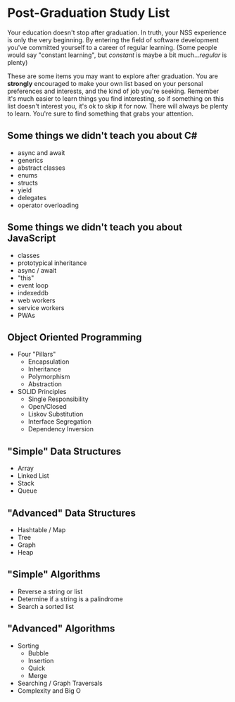 # Post-Graduation Study List

Your education doesn't stop after graduation. In truth, your NSS experience is only the very beginning. By entering the field of software development you've committed yourself to a career of regular learning. (Some people would say "constant learning", but _constant_ is maybe a bit much..._regular_ is plenty)

These are some items you may want to explore after graduation. You are **strongly** encouraged to make your own list based on your personal preferences and interests, and the kind of job you're seeking. Remember it's much easier to learn things you find interesting, so if something on this list doesn't interest you, it's ok to skip it for now. There will always be plenty to learn. You're sure to find something that grabs your attention.

## Some things we didn't teach you about C#

* async and await
* generics
* abstract classes
* enums
* structs
* yield
* delegates
* operator overloading

## Some things we didn't teach you about JavaScript

* classes
* prototypical inheritance
* async / await
* "this"
* event loop
* indexeddb
* web workers
* service workers
* PWAs

## Object Oriented Programming

* Four "Pillars"
  * Encapsulation
  * Inheritance
  * Polymorphism
  * Abstraction
* SOLID Principles
  * Single Responsibility
  * Open/Closed
  * Liskov Substitution
  * Interface Segregation
  * Dependency Inversion

## "Simple" Data Structures

* Array
* Linked List
* Stack
* Queue

## "Advanced" Data Structures

* Hashtable / Map
* Tree
* Graph
* Heap

## "Simple" Algorithms

* Reverse a string or list
* Determine if a string is a palindrome
* Search a sorted list

## "Advanced" Algorithms

* Sorting
  * Bubble
  * Insertion
  * Quick
  * Merge
* Searching / Graph Traversals
* Complexity and Big O
